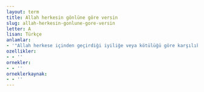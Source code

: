 ```yaml
---
layout: term
title: Allah herkesin gönlüne göre versin
slug: allah-herkesin-gonlune-gore-versin
letter: A
lisan: Türkçe
anlamlar:
- '"Allah herkese içinden geçirdiği iyiliğe veya kötülüğü göre karşılık versin" anlamında kullanılan bir söz'
ozellikler:
- - ''
ornekler:
- - ''
orneklerkaynak:
- - ''
---
```

